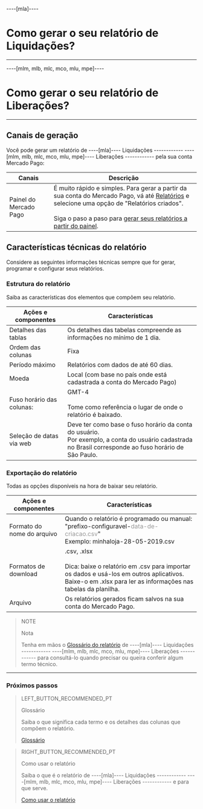 ----[mla]----
# Como gerar o seu relatório de Liquidações?
------------

----[mlm, mlb, mlc, mco, mlu, mpe]----
# Como gerar o seu relatório de Liberações?
------------


## Canais de geração

Você pode gerar um relatório de ----[mla]---- Liquidações ------------ ----[mlm, mlb, mlc, mco, mlu, mpe]---- Liberações ------------ pela sua conta Mercado Pago:

| Canais | Descrição |
| ------- | ----------- |
| Painel do Mercado Pago | É muito rápido e simples. Para gerar a partir da sua conta do Mercado Pago, vá até [Relatórios](https://www.mercadopago[FAKER][URL][DOMAIN]/movements) e selecione uma opção de "Relatórios criados".<br/><br/>Siga o paso a paso para [gerar seus relatórios a partir do painel](https://www.mercadopago[FAKER][URL][DOMAIN]/developers/pt/guides/manage-account/reports/released-money/panel). |

## Características técnicas do relatório

Considere as seguintes informações técnicas sempre que for gerar, programar e configurar seus relatórios.


### Estrutura do relatório

Saiba as características dos elementos que compõem seu relatório.


| Ações e componentes | Características |
| ------------ | -------- |
| Detalhes das tablas | Os detalhes das tabelas compreende as informações no mínimo de 1 dia. |
| Ordem das colunas | Fixa |
| Período máximo | Relatórios com dados de até 60 dias. |
| Moeda | Local (com base no país onde está cadastrada a conta do Mercado Pago) |
| Fuso horário das colunas: | GMT-4 <br/> <br/> Tome como referência o lugar de onde o relatório é baixado. |
| Seleção de datas via web | Deve ter como base o fuso horário da conta do usuário. <br/>Por exemplo, a conta do usuário cadastrada no Brasil corresponde ao fuso horário de São Paulo. |


### Exportação do relatório

Todas as opções disponíveis na hora de baixar seu relatório.

| Ações e componentes | Características |
| ------------ | -------- |
| Formato do nome do arquivo | Quando o relatório é programado ou manual:<br/> "prefixo-configuravel-<span style='color:#999999;'>data-de-criacao.csv</span>" <br/> Exemplo: minhaloja-28-05-2019.csv |
| Formatos de download | .csv, .xlsx <br/><br/>Dica: baixe o relatório em .csv para importar os dados e usá-los em outros aplicativos. Baixe-o em .xlsx para ler as informações nas tabelas da planilha. |
| Arquivo | Os relatórios gerados ficam salvos na sua conta do Mercado Pago. |


> NOTE
>
> Nota
>
> Tenha em mãos o [Glossário do relatório](https://www.mercadopago.com.br/developers/pt/guides/manage-account/reports/released-money/glossary) de ----[mla]---- Liquidações ------------ ----[mlm, mlb, mlc, mco, mlu, mpe]---- Liberações ------------ para consultá-lo quando precisar ou queira conferir algum termo técnico.

<hr/>

### Próximos passos

> LEFT_BUTTON_RECOMMENDED_PT
>
> Glossário
>
> Saiba o que significa cada termo e os detalhes das colunas que compõem o relatório.
>
> [Glossário](https://www.mercadopago[FAKER][URL][DOMAIN]/developers/pt/guides/manage-account/reports/released-money/glossary)

> RIGHT_BUTTON_RECOMMENDED_PT
>
> Como usar o relatório
>
> Saiba o que é o relatório de ----[mla]---- Liquidações ------------ ----[mlm, mlb, mlc, mco, mlu, mpe]---- Liberações ------------ e para que serve. 
>
> [Como usar o relatório](https://www.mercadopago[FAKER][URL][DOMAIN]/developers/pt/guides/manage-account/reports/released-money/how-to-use)
